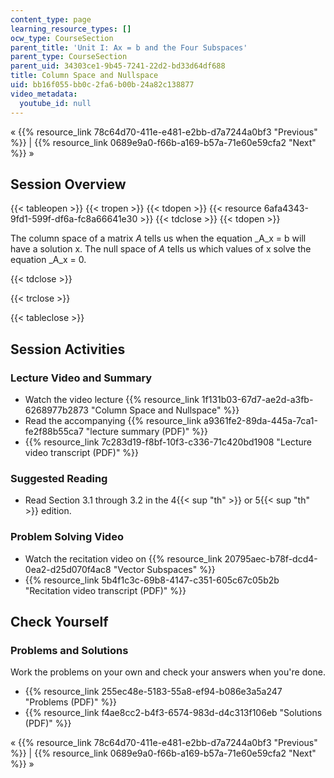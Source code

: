 ```yaml
---
content_type: page
learning_resource_types: []
ocw_type: CourseSection
parent_title: 'Unit I: Ax = b and the Four Subspaces'
parent_type: CourseSection
parent_uid: 34303ce1-9b45-7241-22d2-bd33d64df688
title: Column Space and Nullspace
uid: bb16f055-bb0c-2fa6-b00b-24a82c138877
video_metadata:
  youtube_id: null
---
```


« {{% resource_link 78c64d70-411e-e481-e2bb-d7a7244a0bf3 "Previous" %}} | {{% resource_link 0689e9a0-f66b-a169-b57a-71e60e59cfa2 "Next" %}} »

Session Overview
----------------

{{< tableopen >}}
{{< tropen >}}
{{< tdopen >}}
{{< resource 6afa4343-9fd1-599f-df6a-fc8a66641e30 >}}
{{< tdclose >}}
{{< tdopen >}}


The column space of a matrix _A_ tells us when the equation _A_x = b will have a solution x. The null space of _A_ tells us which values of x solve the equation _A_x = 0.


{{< tdclose >}}

{{< trclose >}}

{{< tableclose >}}

Session Activities
------------------

### Lecture Video and Summary

*   Watch the video lecture {{% resource_link 1f131b03-67d7-ae2d-a3fb-6268977b2873 "Column Space and Nullspace" %}}
*   Read the accompanying {{% resource_link a9361fe2-89da-445a-7ca1-fe2f88b55ca7 "lecture summary (PDF)" %}}
*   {{% resource_link 7c283d19-f8bf-10f3-c336-71c420bd1908 "Lecture video transcript (PDF)" %}}

### Suggested Reading

*   Read Section 3.1 through 3.2 in the 4{{< sup "th" >}} or 5{{< sup "th" >}} edition.

### Problem Solving Video

*   Watch the recitation video on {{% resource_link 20795aec-b78f-dcd4-0ea2-d25d070f4ac8 "Vector Subspaces" %}}
*   {{% resource_link 5b4f1c3c-69b8-4147-c351-605c67c05b2b "Recitation video transcript (PDF)" %}}

Check Yourself
--------------

### Problems and Solutions

Work the problems on your own and check your answers when you're done.

*   {{% resource_link 255ec48e-5183-55a8-ef94-b086e3a5a247 "Problems (PDF)" %}}
*   {{% resource_link f4ae8cc2-b4f3-6574-983d-d4c313f106eb "Solutions (PDF)" %}}

« {{% resource_link 78c64d70-411e-e481-e2bb-d7a7244a0bf3 "Previous" %}} | {{% resource_link 0689e9a0-f66b-a169-b57a-71e60e59cfa2 "Next" %}} »